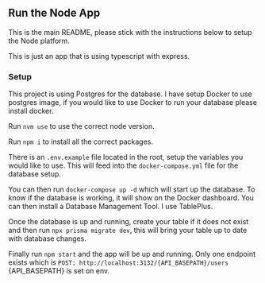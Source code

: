 ## Run the Node App

This is the main README, please stick with the instructions below to setup the Node platform.

This is just an app that is using typescript with express.

### Setup

This project is using Postgres for the database. I have setup Docker to use postgres image, if you would like to use Docker to run your database please install docker. 

Run `nvm use` to use the correct node version.

Run `npm i` to install all the correct packages.

There is an `.env.example` file located in the root, setup the variables you would like to use. This will feed into the `docker-compose.yml` file for the database setup.

You can then run `docker-compose up -d` which will start up the database. To know if the database is working, it will show on the Docker dashboard. You can then install a Database Management Tool. I use TablePlus.

Once the database is up and running, create your table if it does not exist and then run `npx prisma migrate dev`, this will bring your table up to date with database changes.

Finally run `npm start` and the app will be up and running. Only one endpoint exists which is `POST: http://localhost:3132/{API_BASEPATH}/users` {API_BASEPATH} is set on env.